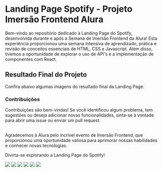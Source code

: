 <h1>Landing Page Spotify - Projeto Imersão Frontend Alura</h1>
Bem-vindo ao repositório dedicado à Landing Page do Spotify, desenvolvida durante e após a Semana de Imersão Frontend da Alura! Esta experiência proporcionou uma semana intensiva de aprendizado, prática e revisão de conceitos essenciais de HTML, CSS e Javascript. Além disso, tivemos a oportunidade de explorar o uso de API's e a implementação de componentes com React.

<h2>Resultado Final do Projeto</h2>
Confira abaixo algumas imagens do resultado final da Landing Page:

<h3>Contribuições</h3>
Contribuições são bem-vindas! Se você identificou algum problema, tem sugestões ou deseja adicionar novas funcionalidades, sinta-se à vontade para abrir uma issue ou enviar um pull request.
<br/><br/>

Agradecemos à Alura pelo incrível evento de Imersão Frontend, que proporcionou uma oportunidade valiosa para aprimorar nossas habilidades e conhecer novas tecnologias.

Divirta-se explorando a Landing Page do Spotify!

<img src="https://github.com/GabihSantana/Imersao-Frontend-Alura/assets/135717302/bdeba62f-bbba-4880-97f9-37911f4dcef2" />
<img src="https://github.com/GabihSantana/Imersao-Frontend-Alura/assets/135717302/00f6bd04-41c5-4eb1-bdd9-f65066b82247" />
<img src="https://github.com/GabihSantana/Imersao-Frontend-Alura/assets/135717302/28e2b6cd-beb6-4a52-a9e4-987b3b87825c" />
<img src="https://github.com/GabihSantana/Imersao-Frontend-Alura/assets/135717302/64da7a5c-cbe9-4ba7-8f33-f8237f091798" />
<img src="https://github.com/GabihSantana/Imersao-Frontend-Alura/assets/135717302/d9ed48b4-0aab-49a1-82c4-791008319876" />
<img src="https://github.com/GabihSantana/Imersao-Frontend-Alura/assets/135717302/c962127b-1815-4b6b-8df7-b58ae1667e0e" />


